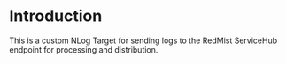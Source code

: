 # Introduction 
This is a custom NLog Target for sending logs to the RedMist ServiceHub endpoint for processing and distribution.
